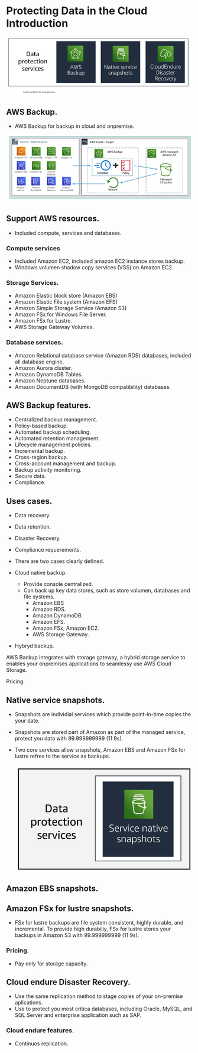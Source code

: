 # Protecting Data in the Cloud Introduction

![ProteccionDataintheCloudIntroduccion](image-9.png)

## AWS Backup.

+ AWS Backup for backup in cloud and onpremise.

![AwsBackup](image-10.png)

## Support AWS resources.

+ Included compute, services and databases.

### Compute services 

+ Included Amazon EC2, included amazon EC2 instance stores backup.
+ Windows volumen shadow copy services (VSS) on Amazon EC2.

### Storage Services.

+ Amazon Elastic block store (Amazon EBS)
+ Amazon Elastic File system (Amazon EFS)
+ Amazon Simple Storage Service (Amazon S3)
+ Amazon FSx for Windows File Server.
+ Amazon FSx for Lustre.
+ AWS Storage Gateway Volumes.

### Database services.

+ Amazon Relational database service (Amazon RDS) databases, included all database engine.
+ Amazon Aurora cluster.
+ Amazon DynamoDB Tables.
+ Amazon Neptune databases.
+ Amazon DocumentDB (with MongoDB compatibility) databases.

## AWS Backup features.

+ Centralized backup management.
+ Policy-based backup.
+ Automated backup scheduling.
+ Automated retention management.
+ Lifecycle management policies.
+ Incremental backup.
+ Cross-region backup.
+ Cross-account management and backup.
+ Backup activity monitoring.
+ Secure data.
+ Compliance.

## Uses cases.

+ Data recovery.
+ Data retention.
+ Disaster Recovery.
+ Compliance requerements.

+ There are two cases clearly defined.

+ Cloud native backup.
    + Provide console centralized.
    + Can back up key data stores, such as store volumen, databases and file systems.
        + Amazon EBS
        + Amazon RDS.
        + Amazon DynamoDB.
        + Amazon EFS.
        + Amazon FSx, Amazon EC2.
        + AWS Storage Gateway.

+ Hybryd backup.

AWS Backup integrates with storage gateway, a hybrid storage service to enables your onpremises applications to seamlessy use AWS Cloud Storage.

Pricing.

## Native service snapshots.

+ Snapshots are individial services which provide point-in-time copies the your date.
+ Snapshots are stored part of Amazon as part of the managed service, protect you data with 99.999999999 (11 9s).
+ Two core services allow snapshots, Amazon EBS and Amazon FSx for lustre refres to the service as backups.
  
  ![awsNativeServiceSnapshots](image-11.png)

## Amazon EBS snapshots.

## Amazon FSx for lustre snapshots.

+ FSx for lustre backups are file system consistent, highly durable, and incremental. To provide high durabiliy, FSx for lustre stores your backups in Amazon S3 with 99.999999999 (11 9s).
  
### Pricing.

+ Pay only for storage capacity.

## Cloud endure Disaster Recovery.

+ Use the same replication method to stage copies of your on-premise aplications.
+ Use to protect you most critica databases, including Oracle, MySQL, and SQL Server and enterprise application such as SAP.

### Cloud endure features.

+ Continuos replication.

